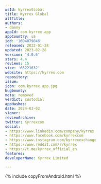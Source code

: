 ```yaml
---
wsId: kyrrexGlobal
title: Kyrrex Global
altTitle: 
authors:
- danny
appId: com.kyrrex.app
appCountry: ua
idd: '1604879846'
released: 2022-01-28
updated: 2023-02-28
version: '4.0.6'
stars: 4.4
reviews: 15
size: '65221632'
website: https://kyrrex.com
repository: 
issue: 
icon: com.kyrrex.app.jpg
bugbounty: 
meta: removed
verdict: custodial
appHashes: 
date: 2024-03-02
signer: 
reviewArchive: 
twitter: Kyrrexcom
social:
- https://www.linkedin.com/company/kyrrex
- https://www.facebook.com/kyrrexcom
- https://www.instagram.com/kyrrexexchange
- https://www.reddit.com/r/kyrrex
- https://t.me/kyrrex_official_en
features: 
developerName: Kyrrex Limited

---
```


{% include copyFromAndroid.html %}
